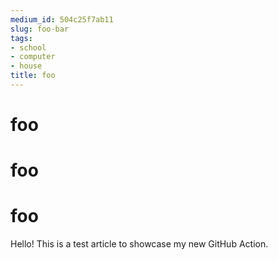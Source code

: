 ```yaml
---
medium_id: 504c25f7ab11
slug: foo-bar
tags:
- school
- computer
- house
title: foo
---
```


# foo
# foo
# foo
Hello! This is a test article to showcase my new GitHub Action.